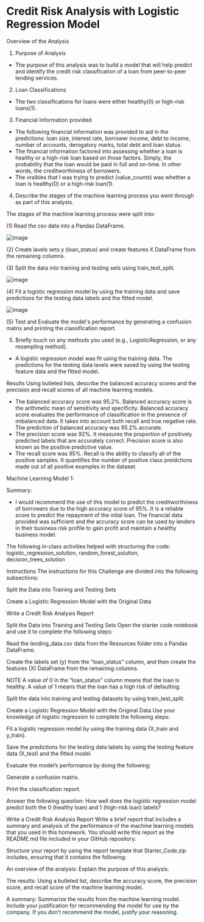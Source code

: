 # Credit Risk Analysis with Logistic Regression Model

Overview of the Analysis
1. Purpose of Analysis
- The purpose of this analysis was to build a model that will help predict and identify the credit risk classification of a loan from peer-to-peer lending services.
  
2. Loan Classifications
- The two classifications for loans were either healthy(0) or high-risk loans(1).
  
3. Financial Information provided
- The following financial information was provided to aid in the predictions: loan size, interest rate, borrower income, debt to income, number of accounts, derogatory marks, total debt and loan status. 
- The financial information factored into assessing whether a loan is healthy or a high-risk loan based on those factors. Simply, the probability that the loan would be paid in full and on-time. In other words, the creditworthiness of borrowers.
- The vraibles that I was trying to predict (value_counts) was whether a loan is healthy(0) or a high-risk loan(1). 


4. Describe the stages of the machine learning process you went through as part of this analysis.
   
  The stages of the machine learning process were split into:

  (1) Read the csv data into a Pandas DataFrame.
  
![image](https://github.com/albertdudek7/Credit_Risk_Analysis_with_Machine_Learning/assets/127783844/abc26330-90f6-4e7f-b4f9-4f6c314502e7)


  (2) Create lavels sets y (loan_status) and create features X DataFrame from the remaining columns. 
  
  (3) Split the data into training and testing sets using train_test_split.

![image](https://github.com/albertdudek7/Credit_Risk_Analysis_with_Machine_Learning/assets/127783844/0dfe0121-fd62-4b67-8cd1-0bfe9a55a7c5)

  
  (4) Fit a logistic regression model by using the training data and save predictions for the testing data labels and the fitted model.

 ![image](https://github.com/albertdudek7/Credit_Risk_Analysis_with_Machine_Learning/assets/127783844/b7daab4b-046f-4dd1-8d0f-8df18c8fed57)

  
  (5) Test and Evaluate the model's performance by generating a confusion matrix and printing the classification report. 

5. Briefly touch on any methods you used (e.g., LogisticRegression, or any resampling method).
- A logistic regression model was fit using the training data. The predictions for the testing data lavels were saved by using the testing feature data and the fitted model.

Results
Using bulleted lists, describe the balanced accuracy scores and the precision and recall scores of all machine learning models.

- The balanced accuracy score was 95.2%. Balanced accuracy score is the arithmetic mean of sensitivity and specificity. Balanced accuracy score evaluates the performance of classification in the presence of imbalanced data. It takes into account both recall and true negative rate. The prediction of balanced accuracy was 95.2% accurate.
- The precision score was 92%. It measures the proportion of positively predicted labels that are accurately correct. Precision score is also known as the positive predictive value.
- The recall score was 95%. Recall is the ability to classify all of the positive samples. It quantifies the number of positive class preidctions made out of all positive examples in the dataset. 

Machine Learning Model 1:

Summary:
- I would recommend the use of this model to predict the creditworthiness of borrowers due to the high accuracy score of 95%. It is a reliable score to predict the repayment of the intial loan. The financial data provided was sufficient and the accuracy score can be used by lenders in their business risk profile to gain profit and maintain a healthy business model. 





The following in-class activities helped with structuring the code: logistic_regression_solution, random_forest_solution, decision_trees_solution

Instructions
The instructions for this Challenge are divided into the following subsections:

Split the Data into Training and Testing Sets

Create a Logistic Regression Model with the Original Data

Write a Credit Risk Analysis Report

Split the Data into Training and Testing Sets
Open the starter code notebook and use it to complete the following steps:

Read the lending_data.csv data from the Resources folder into a Pandas DataFrame.

Create the labels set (y) from the “loan_status” column, and then create the features (X) DataFrame from the remaining columns.

NOTE
A value of 0 in the “loan_status” column means that the loan is healthy. A value of 1 means that the loan has a high risk of defaulting.

Split the data into training and testing datasets by using train_test_split.

Create a Logistic Regression Model with the Original Data
Use your knowledge of logistic regression to complete the following steps:

Fit a logistic regression model by using the training data (X_train and y_train).

Save the predictions for the testing data labels by using the testing feature data (X_test) and the fitted model.

Evaluate the model’s performance by doing the following:

Generate a confusion matrix.

Print the classification report.

Answer the following question: How well does the logistic regression model predict both the 0 (healthy loan) and 1 (high-risk loan) labels?

Write a Credit Risk Analysis Report
Write a brief report that includes a summary and analysis of the performance of the machine learning models that you used in this homework. You should write this report as the README.md file included in your GitHub repository.

Structure your report by using the report template that Starter_Code.zip includes, ensuring that it contains the following:

An overview of the analysis: Explain the purpose of this analysis.

The results: Using a bulleted list, describe the accuracy score, the precision score, and recall score of the machine learning model.

A summary: Summarize the results from the machine learning model. Include your justification for recommending the model for use by the company. If you don’t recommend the model, justify your reasoning.
